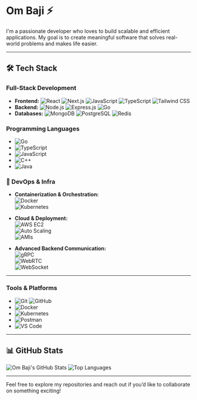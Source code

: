 # Om Baji ⚡

I'm a passionate developer who loves to build scalable and efficient applications. My goal is to create meaningful software that solves real-world problems and makes life easier.

---

## 🛠️ Tech Stack

### Full-Stack Development
- **Frontend:** ![React](https://img.shields.io/badge/-React-61DAFB?logo=react&logoColor=white&style=flat) ![Next.js](https://img.shields.io/badge/-Next.js-000000?logo=next.js&logoColor=white&style=flat) ![JavaScript](https://img.shields.io/badge/-JavaScript-F7DF1E?logo=javascript&logoColor=black&style=flat) ![TypeScript](https://img.shields.io/badge/-TypeScript-01BAEF?logo=typescript&logoColor=black&style=flat) ![Tailwind CSS](https://img.shields.io/badge/-TailwindCSS-38B2AC?logo=tailwind-css&logoColor=white&style=flat)
- **Backend:** ![Node.js](https://img.shields.io/badge/-Node.js-339933?logo=node.js&logoColor=white&style=flat) ![Express.js](https://img.shields.io/badge/-Express.js-000000?logo=express&logoColor=white&style=flat) ![Go](https://img.shields.io/badge/-Go-00ADD8?logo=go&logoColor=white&style=flat) 
- **Databases:** ![MongoDB](https://img.shields.io/badge/-MongoDB-47A248?logo=mongodb&logoColor=white&style=flat) ![PostgreSQL](https://img.shields.io/badge/-PostgreSQL-336791?logo=postgresql&logoColor=white&style=flat) ![Redis](https://img.shields.io/badge/-Redis-DC382D?logo=redis&logoColor=white&style=flat)

### Programming Languages
- ![Go](https://img.shields.io/badge/-Go-00ADD8?logo=go&logoColor=white&style=flat)
- ![TypeScript](https://img.shields.io/badge/-TypeScript-01BAEF?logo=typescript&logoColor=black&style=flat)
- ![JavaScript](https://img.shields.io/badge/-JavaScript-F7DF1E?logo=javascript&logoColor=black&style=flat)
- ![C++](https://img.shields.io/badge/-C++-00599C?logo=c%2B%2B&logoColor=white&style=flat)
- ![Java](https://img.shields.io/badge/-Java-007396?logo=java&logoColor=white&style=flat)

### 🧠 DevOps & Infra  
- **Containerization & Orchestration:**  
  ![Docker](https://img.shields.io/badge/-Docker-2496ED?logo=docker&logoColor=white&style=flat)  
  ![Kubernetes](https://img.shields.io/badge/-Kubernetes-326CE5?logo=kubernetes&logoColor=white&style=flat)

- **Cloud & Deployment:**  
  ![AWS EC2](https://img.shields.io/badge/-AWS%20EC2-FF9900?logo=amazon-aws&logoColor=white&style=flat)  
  ![Auto Scaling](https://img.shields.io/badge/-AWS%20ASG-FF9900?logo=amazon-aws&logoColor=white&style=flat)  
  ![AMIs](https://img.shields.io/badge/-Amazon%20AMIs-232F3E?logo=amazon-aws&logoColor=white&style=flat)

- **Advanced Backend Communication:**  
  ![gRPC](https://img.shields.io/badge/-gRPC-3B4CCA?logo=grpc&logoColor=white&style=flat)  
  ![WebRTC](https://img.shields.io/badge/-WebRTC-333333?logo=webrtc&logoColor=white&style=flat)  
  ![WebSocket](https://img.shields.io/badge/-WebSocket-010101?logo=websocket&logoColor=white&style=flat)

---

### Tools & Platforms
- ![Git](https://img.shields.io/badge/-Git-F05032?logo=git&logoColor=white&style=flat) ![GitHub](https://img.shields.io/badge/-GitHub-181717?logo=github&logoColor=white&style=flat)
- ![Docker](https://img.shields.io/badge/-Docker-2496ED?logo=docker&logoColor=white&style=flat)
- ![Kubernetes](https://img.shields.io/badge/-Kubernetes-326CE5?logo=kubernetes&logoColor=white&style=flat)
- ![Postman](https://img.shields.io/badge/-Postman-FF6C37?logo=postman&logoColor=white&style=flat)
- ![VS Code](https://img.shields.io/badge/-VS%20Code-007ACC?logo=visual-studio-code&logoColor=white&style=flat)

---


## 📊 GitHub Stats
![Om Baji's GitHub Stats](https://github-readme-stats.vercel.app/api?username=om-baji&show_icons=true&theme=dark&hide=issues,contribs)
![Top Languages](https://github-readme-stats.vercel.app/api/top-langs/?username=om-baji&layout=compact&theme=dark)

---


Feel free to explore my repositories and reach out if you’d like to collaborate on something exciting!

